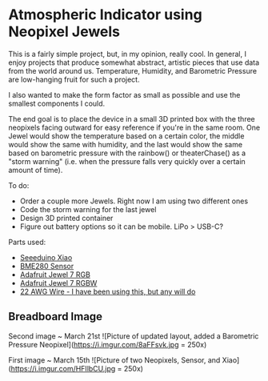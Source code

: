 # Atmospheric Indicator using Neopixel Jewels

This is a fairly simple project, but, in my opinion, really cool. In general, I enjoy projects that produce somewhat abstract, artistic pieces that use data from the world around us. Temperature, Humidity, and Barometric Pressure are low-hanging fruit for such a project. 

I also wanted to make the form factor as small as possible and use the smallest components I could.

The end goal is to place the device in a small 3D printed box with the three neopixels facing outward for easy reference if you're in the same room. One Jewel would show the temperature based on a certain color, the middle would show the same with humidity, and the last would show the same based on barometric pressure with the rainbow() or theaterChase() as a "storm warning" (i.e. when the pressure falls very quickly over a certain amount of time).

To do:
* Order a couple more Jewels. Right now I am using two different ones
* Code the storm warning for the last jewel
* Design 3D printed container
* Figure out battery options so it can be mobile. LiPo > USB-C?

Parts used:

* [Seeeduino Xiao](https://www.seeedstudio.com/Seeeduino-XIAO-Arduino-Microcontroller-SAMD21-Cortex-M0+-p-4426.html)
* [BME280 Sensor](https://www.amazon.com/gp/product/B01N47LZ4P/ref=ppx_yo_dt_b_search_asin_title?ie=UTF8&psc=1f)
* [Adafruit Jewel 7 RGB](https://www.adafruit.com/product/2226nnMaterial?hidden=yes&main_page=product_info&products_id=2226&gclid=Cj0KCQjwi7yCBhDJARIsAMWFScPwNtT3JpWPzmPmBQJgau7jMIXhg61gpJ46Kh5Rj5B9ODmnZWLjUb0aAtI8EALw_wcB)
* [Adafruit Jewel 7 RGBW](https://www.adafruit.com/product/2859)
* [22 AWG Wire - I have been using this, but any will do](https://www.amazon.com/gp/product/B07TX6BX47/ref=ppx_yo_dt_b_search_asin_title?ie=UTF8&psc=1)

## Breadboard Image
Second image ~ March 21st
![Picture of updated layout, added a Barometric Pressure Neopixel](https://i.imgur.com/8aFFsvk.jpg = 250x)

First image ~ March 15th
![Picture of two Neopixels, Sensor, and Xiao](https://i.imgur.com/HFIlbCU.jpg = 250x)
